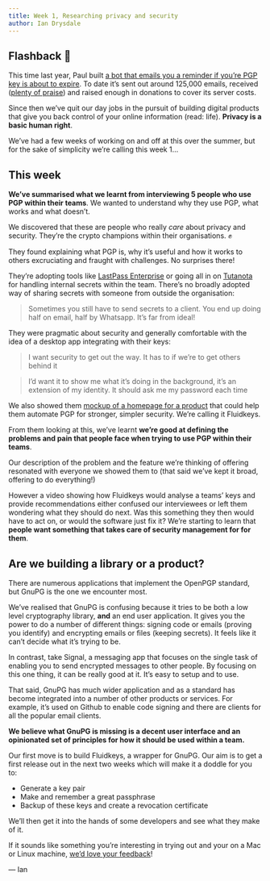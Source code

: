 ```yaml
---
title: Week 1, Researching privacy and security
author: Ian Drysdale
---
```


## Flashback 🔮
This time last year, Paul built [a bot that emails you a reminder if you’re PGP key is about to expire](https://www.expirybot.com/). To date it’s sent out around 125,000 emails, received ([plenty of praise](https://twitter.com/search?q=expirybot&src=typd)) and raised enough in donations to cover its server costs.

Since then we’ve quit our day jobs in the pursuit of building digital products that give you back control of your online information (read: life). **Privacy is a basic human right**.

We’ve had a few weeks of working on and off at this over the summer, but for the sake of simplicity we’re calling this week 1…

## This week
**We’ve summarised what we learnt from interviewing 5 people who use PGP within their teams**. We wanted to understand why they use PGP, what works and what doesn’t.

We discovered that these are people who really *care* about privacy and security. They’re the crypto champions within their organisations. ✊

They found explaining what PGP is, why it’s useful and how it works to others excruciating and fraught with challenges. No surprises there!

They’re adopting tools like [LastPass Enterprise](https://www.lastpass.com/enterprise) or going all in on [Tutanota](https://tutanota.com/) for handling internal secrets within the team. There’s no broadly adopted way of sharing secrets with someone from outside the organisation:

> Sometimes you still have to send secrets to a client. You end up doing half on email, half by Whatsapp. It’s far from ideal!

They were pragmatic about security and generally comfortable with the idea of a desktop app integrating with their keys:

> I want security to get out the way. It has to if we’re to get others behind it

> I’d want it to show me what it’s doing in the background, it’s an extension of my identity. It should ask me my password each time

We also showed them [mockup of a homepage for a product](https://www.fluidkeys.com/) that could help them automate PGP for stronger, simpler security. We’re calling it Fluidkeys.

From them looking at this, we’ve learnt **we’re good at defining the problems and pain that people face when trying to use PGP within their teams**.

Our description of the problem and the feature we’re thinking of offering resonated with everyone we showed them to (that said we’ve kept it broad, offering to do everything!)

However a video showing how Fluidkeys would analyse a teams’ keys and provide recommendations either confused our interviewees or left them wondering what they should do next. Was this something they then would have to act on, or would the software just fix it? We’re starting to learn that **people want something that takes care of security management for for them**.

## Are we building a library or a product?
There are numerous applications that implement the OpenPGP standard, but GnuPG is the one we encounter most.

We’ve realised that GnuPG is confusing because it tries to be both a low level cryptography library, **and** an end user application. It gives you the power to do a number of different things: signing code or emails (proving you identify) and encrypting emails or files (keeping secrets). It feels like it can’t decide what it’s trying to be.

In contrast, take Signal, a messaging app that focuses on the single task of enabling you to send encrypted messages to other people. By focusing on this one thing, it can be really good at it. It’s easy to setup and to use.

That said, GnuPG has much wider application and as a standard has  become integrated into a number of other products or services. For example, it’s used on Github to enable code signing and there are clients for all the popular email clients.

**We believe what GnuPG is missing is a decent user interface and an opinionated set of principles for how it should be used within a team.**

Our first move is to build Fluidkeys, a wrapper for GnuPG. Our aim is to get a first release out in the next two weeks which will make it a doddle for you to:

* Generate a key pair
* Make and remember a great passphrase
* Backup of these keys and create a revocation certificate

We’ll then get it into the hands of some developers and see what they make of it.

If it sounds like something you’re interesting in trying out and your on a Mac or Linux machine, [we’d love your feedback](mailto:idrysdale@gmail.com)!

— Ian
